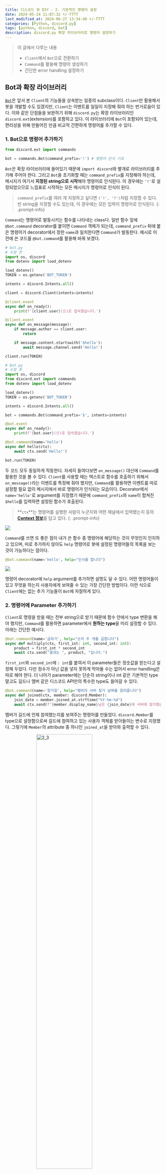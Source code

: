 ```yaml
---
title: 디스코드 봇 DIY - 2. 기본적인 명령어 설정
date: 2024-05-24 11:07:32 +/-TTTT
last_modified_at: 2024-06-27 13:34:40 +/-TTTT
categories: [Python, discord.py]
tags: [python, discord, bot]
description: discord.py 확장 라이브러리로 명령어 설정하기
---
```


> 이 글에서 다루는 내용
> - `Client`에서 `Bot`으로 전환하기
> - `Command`를 활용해 명령어 생성하기
> - 간단한 error handling 설정하기

## Bot과 확장 라이브러리

[`Bot`](https://discordpy.readthedocs.io/en/stable/ext/commands/api.html?#bot)은 앞서 본 `Client`의 기능들을 상속받는 일종의 subclass이다. `Client`만 활용해서 봇을 개발할 수도 있겠지만, `Client`는 이벤트를 일일이 지정해 줘야 하는 번거로움이 있다. 이와 같은 단점들을 보완하기 위해 `discord.py`는 확장 라이브러리인 `discord.ext`(extension)를 포함하고 있다. 이 라이브러리에 `Bot`이 포함되어 있는데, 편리성을 위해 만들어진 만큼 비교적 간편하게 명령어를 추가할 수 있다. 

### 1. Bot으로 명령어 추가하기

```python
from discord.ext import commands

bot = commands.Bot(command_prefix='!') # 명령어 인식 기호
```

`Bot`은 확장 라이브러리에 들어있기 때문에 `import discord`와 별개로 라이브러리를 추가해 주어야 한다. 그리고 `Bot`을 초기화할 때는 `command_prefix`를 지정해야 하는데, 메시지가 여기서 **지정된 string으로 시작**해야 명령어로 인식된다. 이 경우에는 `'!'`로 설정되었으므로 느낌표로 시작하는 모든 메시지가 명령어로 인식이 된다.

> `command_prefix`를 여러 개 지정하고 싶다면 `('!', '?')`처럼 지정할 수 있다. 빈 string을 지정할 수도 있는데, 이 경우에는 모든 입력이 명령어로 인식된다.
{: .prompt-info}

`Command`는 명령어로 발동시키는 함수를 나타내는 class다. 일반 함수 앞에 `@bot.command` decorator를 붙이면 `Command` 객체가 되는데, `command_prefix` 뒤에 붙은 명령어가 decorator에서 정한 `name`과 일치한다면 `Command`가 발동한다. 예시로 이전에 쓴 코드를 `@bot.command`를 활용해 바꿔 보겠다. 

```python
# bot.py 
# 수정 전
import os, discord
from dotenv import load_dotenv

load_dotenv()
TOKEN = os.getenv('BOT_TOKEN')

intents = discord.Intents.all()

client = discord.Client(intents=intents)

@client.event
async def on_ready():
    print(f'{client.user}(으)로 접속했습니다.')

@client.event
async def on_message(message):
    if message.author == client.user:
        return

    if message.content.startswith('$hello'):
        await message.channel.send('Hello!')

client.run(TOKEN)
```

```python
# bot.py 
# 수정 후
import os, discord
from discord.ext import commands
from dotenv import load_dotenv

load_dotenv()
TOKEN = os.getenv('BOT_TOKEN')

intents = discord.Intents.all()

bot = commands.Bot(command_prefix='$', intents=intents)

@bot.event
async def on_ready():
    print(f'{bot.user}(으)로 접속했습니다.')

@bot.command(name='hello')
async def hello(ctx):
    await ctx.send('Hello!')

bot.run(TOKEN)
```

두 코드 모두 동일하게 작동한다. 자세히 들여다보면 `on_message()` 대신에 `Command`를 활용한 것을 볼 수 있다. `Client`를 사용할 때는 텍스트로 함수를 호출하기 위해서 `on_message()`라는 이벤트를 특정해 줘야 했지만, `Command`를 활용하면 이벤트를 따로 설정할 필요 없이 메시지에서 바로 명령어가 인식되는 모습이다. Decorator에서 `name='hello'`로 argument를 지정했기 때문에 `command_prefix`와 `name`이 합쳐진 `$hello`를 입력하면 설정된 함수가 호출된다. 

> **`ctx`**는 명령어를 실행한 사람이 누군지와 어떤 채널에서 입력됐는지 등의 [**Context 정보**](https://discordpy.readthedocs.io/en/latest/ext/commands/commands.html#invocation-context)를 담고 있다.
{: .prompt-info}

![](/assets/img/discord%20bot/2_1.png)

`Command`를 쓰면 또 좋은 점이 내가 쓴 함수 중 명령어에 해당하는 것이 무엇인지 인지하고 있으며, 따로 추가하지 않아도 `help` 명령어로 봇에 설정된 명령어들의 목록을 보는 것이 가능하다는 점이다.

```python
@bot.command(name='hello', help="인사를 합니다")
```

![](/assets/img/discord%20bot/2_2.png)

명령어 decorator에 `help` argument를 추가하면 설명도 달 수 있다. 어떤 명령어들이 있고 무엇을 하는지 사용자에게 보여줄 수 있는 가장 간단한 방법이다. 이런 식으로 `Client`에는 없는 추가 기능들이 `Bot`에 자잘하게 있다.

### 2. 명령어에 Parameter 추가하기

`Client`로 명령을 받을 때는 전부 string으로 받기 때문에 함수 안에서 type 변환을 해야 했지만, `Command`를 활용하면 parameter에서 **원하는 type**을 미리 설정할 수 있다. 아래는 간단한 예시다.

```python
@bot.command(name='곱하기', help="숫자 두 개를 곱합니다")
async def multiply(ctx, first_int: int, second_int: int):
    product = first_int * second_int
    await ctx.send("결과는 ", product, "입니다.")
```

`first_int`와 `second_int`에 `: int`를 붙여서 이 parameter들은 정숫값을 받는다고 설정해 두었다. 다만 정수가 아닌 값을 넣지 못하게 막아둘 수는 없어서 error handling은 따로 해야 한다. 더 나아가 parameter에는 단순히 string이나 int 같은 기본적인 type 말고도 길드나 멤버 같은 디스코드 API만의 특수한 type도 들어갈 수 있다.

```python
@bot.command(name='참가일', help="멤버의 서버 참가 날짜를 알려줍니다")
async def joined(ctx, member: discord.Member):
    join_date = member.joined_at.strftime("%Y-%m-%d")
    await ctx.send(f"{member.display_name}님은 {join_date}에 서버에 참가했습니다.")
```

멤버가 길드에 언제 참여했는지를 보여주는 명령어를 만들었다. `discord.Member`를 type으로 설정함으로써 길드에 참여하고 있는 사용자 객체를 받아들이는 변수로 지정했다. 그렇기에 `Member`의 attribute 중 하나인 `joined_at`을 받아와 출력할 수 있다.

<img src="/assets/img/discord bot/2_3.png" alt="2_3" style="display: block; margin-left: auto; margin-right: auto; width: 60%;">

이런 식으로 `Member`가 현재 길드에 언제 참가했는지 보여준다. 참고로 `Member.display_name`은 채팅 등 디스코드 인터페이스에 보이는 길드 내 별명, `Member.name`은 사용자명, `Member.id`는 변하지 않는 사용자 고유 ID니, 적재적소에 활용할 수 있도록 하자.

### 3. 명령어 Exception 관리하기

```python
@multiply.error
async def multiply_error(ctx, error):
    if isinstance(error, commands.BadArgument):
        await ctx.send("오류: 정수 두 개를 입력해 주세요.")
```

확장 라이브러리의 장점이 여기 또 있다. `Command`의 **exception을 넘겨받아** 따로 error handling을 할 수 있는 건데, 위의 경우 argument가 정해진 type과 다르게 주어질 때 발생하는 `BadArgument`를 처리하고 있다. 

> `Commands`에서 발생할 수 있는 exception 목록은 [여기](https://discordpy.readthedocs.io/en/latest/ext/commands/api.html?error#exceptions)서 확인할 수 있다.
{: .prompt-info}

![](/assets/img/discord%20bot/2_4.png) | ![](/assets/img/discord%20bot/2_5.png)

정상적으로 정수가 주어졌을 때와 그렇지 않아 exception이 발생했을 때 각각 다른 응답을 하는 것을 볼 수 있다. 

이외에도 parameter마다 설명을 추가하거나 생성된 리스트에서 변수를 정하는 식으로 오류를 원천 차단 하는 방법이 있지만 다음에 다른 명령어 시스템을 다룰 때 정리해 보겠다. 

## 부록

### i. 전체 코드

```python
# bot.py
import os, discord
from discord.ext import commands
from dotenv import load_dotenv

load_dotenv()
TOKEN = os.getenv('BOT_TOKEN')

intents = discord.Intents.all()

bot = commands.Bot(command_prefix='$', intents=intents)

@bot.event
async def on_ready():
    print(f'{bot.user}(으)로 접속했습니다.')

@bot.command(name='hello', help="인사를 합니다")
async def hello(ctx):
    await ctx.send("Hello!")

@bot.command(name='곱하기', help="숫자 두 개를 곱합니다")
async def multiply(ctx, first_int: int, second_int: int):
    await ctx.send(f"결과는 {product}입니다.")
        
@bot.command(name='참가일', help="멤버의 서버 참가 날짜를 알려줍니다")
async def joined(ctx, member: discord.Member):
    join_date = member.joined_at.strftime("%Y-%m-%d")
    await ctx.send(f"{member.display_name}님은 {join_date}에 서버에 참가했습니다.")

@multiply.error
async def multiply_error(ctx, error):
    if isinstance(error, commands.BadArgument):
        await ctx.send("오류: 정수 두 개를 입력해 주세요.")

bot.run(TOKEN)
```

### ii. 폴더 구조

```tree
📦Discord Bot
 ┣ 📜.env
 ┗ 📜bot.py
 ```